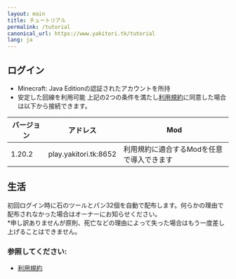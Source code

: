 ```yaml
---
layout: main
title: チュートリアル
permalink: /tutorial
canonical_url: https://www.yakitori.tk/tutorial
lang: ja
---
```


## ログイン
- Minecraft: Java Editionの認証されたアカウントを所持
- 安定した回線を利用可能
上記の2つの条件を満たし[利用規約](/terms)に同意した場合は以下から接続できます。  

| バージョン | アドレス | Mod |
| --- | --- | --- |
| 1.20.2 | play.yakitori.tk:8652 | 利用規約に適合するModを任意で導入できます |

## 生活
初回ログイン時に石のツールとパン32個を自動で配布します。何らかの理由で配布されなかった場合はオーナーにお知らせください。  
*申し訳ありませんが原則、死亡などの理由によって失った場合はもう一度差し上げることはできません。

### 参照してください:
- [利用規約](/terms)